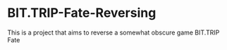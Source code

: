 # BIT.TRIP-Fate-Reversing
This is a project that aims to reverse a somewhat obscure game BIT.TRIP Fate
